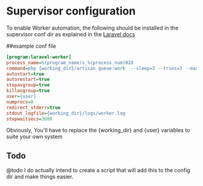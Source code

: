 # Supervisor configuration
To enable Worker automation, the following should be installed in the supervisor conf dir as
explained in the [Laravel docs](https://laravel.com/docs/8.x/queues#supervisor-configuration)

##example conf file
```ini
[program:laravel-worker]
process_name=%(program_name)s_%(process_num)02d
command=php {working_dir}/artisan queue:work  --sleep=3 --tries=3 --max-time=3600
autostart=true
autorestart=true
stopasgroup=true
killasgroup=true
user={user}
numprocs=8
redirect_stderr=true
stdout_logfile={working_dir}/logs/worker.log
stopwaitsecs=3600
```

Obviously, You'll have to replace the {working_dir} and {user} variables to suite your own system

## Todo
@todo I do actually intend to create a script that will add this to the config dir and make things easier.
